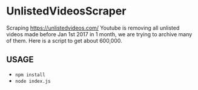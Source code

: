 # UnlistedVideosScraper
Scraping https://unlistedvideos.com/
Youtube is removing all unlisted videos made before Jan 1st 2017 in 1 month, we are trying to archive many of them. Here is a script to get about 600,000.

## USAGE
* `npm install`
* `node index.js`
